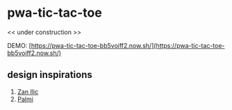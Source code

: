 # pwa-tic-tac-toe

<< under construction >>

DEMO: [https://pwa-tic-tac-toe-bb5voiff2.now.sh/](https://pwa-tic-tac-toe-bb5voiff2.now.sh/)

## design inspirations

1. [Zan Ilic](https://dribbble.com/shots/1727717-Color-Options)
2. [Palmi](https://dribbble.com/shots/5536601-Tic-Tac-Toe)
